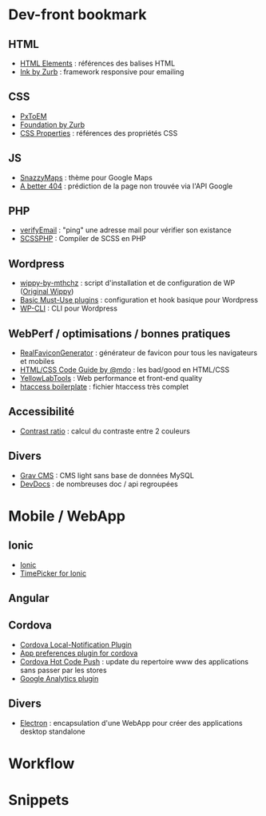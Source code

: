# Dev-front bookmark
## HTML
- [HTML Elements](http://ref.openweb.io/CSS/) : références des balises HTML
- [Ink by Zurb](http://foundation.zurb.com/emails.html) : framework responsive pour emailing
## CSS
- [PxToEM](http://pxtoem.com/)
- [Foundation by Zurb](http://foundation.zurb.com/)
- [CSS Properties](http://ref.openweb.io/CSS/) : références des propriétés CSS
## JS
- [SnazzyMaps](https://snazzymaps.com/) : thème pour Google Maps
- [A better 404](https://www.smashingmagazine.com/2014/08/a-better-404-page/) : prédiction de la page non trouvée via l'API Google
## PHP
- [verifyEmail](https://github.com/hbattat/verifyEmail) : "ping" une adresse mail pour vérifier son existance
- [SCSSPHP](https://github.com/leafo/scssphp) : Compiler de SCSS en PHP
## Wordpress
- [wippy-by-mthchz](https://github.com/mthchz/wippy-by-mthchz) : script d'installation et de configuration de WP ([Original Wippy](https://bitbucket.org/maximebj/wippy-spread))
- [Basic Must-Use plugins](https://github.com/mthchz/mu-plugins) : configuration et hook basique pour Wordpress
- [WP-CLI](http://wp-cli.org/) : CLI pour Wordpress
## WebPerf / optimisations / bonnes pratiques
- [RealFaviconGenerator](http://realfavicongenerator.net/) : générateur de favicon pour tous les navigateurs et mobiles
- [HTML/CSS Code Guide by @mdo](http://mdo.github.io/code-guide/) : les bad/good en HTML/CSS
- [YellowLabTools](http://yellowlab.tools/) : Web performance et front-end quality
- [htaccess boilerplate](https://github.com/h5bp/html5-boilerplate/blob/master/dist/.htaccess) : fichier htaccess très complet
## Accessibilité
- [Contrast ratio](http://leaverou.github.io/contrast-ratio/) : calcul du contraste entre 2 couleurs
## Divers
- [Grav CMS](https://github.com/getgrav/grav) : CMS light sans base de données MySQL
- [DevDocs](http://devdocs.io/) : de nombreuses doc / api regroupées


# Mobile / WebApp
## Ionic
- [Ionic](https://github.com/driftyco/ionic)
- [TimePicker for Ionic](https://github.com/rajeshwarpatlolla/ionic-timepicker)
## Angular
## Cordova
- [Cordova Local-Notification Plugin](https://github.com/katzer/cordova-plugin-local-notifications)
- [App preferences plugin for cordova](https://github.com/apla/me.apla.cordova.app-preferences)
- [Cordova Hot Code Push](https://github.com/nordnet/cordova-hot-code-push) : update du repertoire www des applications sans passer par les stores
- [Google Analytics plugin](https://github.com/cmackay/google-analytics-plugin)
## Divers
- [Electron](https://github.com/atom/electron) : encapsulation d'une WebApp pour créer des applications desktop standalone

# Workflow

# Snippets
